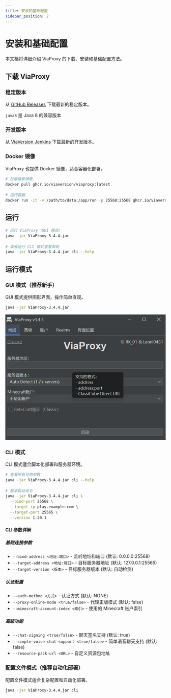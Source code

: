 ```yaml
---
title: 安装和基础配置
sidebar_position: 2
---
```


# 安装和基础配置

本文档将详细介绍 ViaProxy 的下载、安装和基础配置方法。

## 下载 ViaProxy

### 稳定版本
从 [GitHub Releases](https://github.com/ViaVersion/ViaProxy/releases/latest) 下载最新的稳定版本。

`java8` 是 Java 8 的兼容版本

### 开发版本

从 [ViaVersion Jenkins](https://ci.viaversion.com/view/All/job/ViaProxy/) 下载最新的开发版本。


### Docker 镜像
ViaProxy 也提供 Docker 镜像，适合容器化部署。

```bash
# 拉取最新镜像
docker pull ghcr.io/viaversion/viaproxy:latest

# 运行容器
docker run -it -v /path/to/data:/app/run -p 25568:25568 ghcr.io/viaversion/viaproxy:latest
```


## 运行
```bash
# 运行 ViaProxy（GUI 模式）
java -jar ViaProxy-3.4.4.jar

# 或者运行 CLI 模式查看帮助
java -jar ViaProxy-3.4.4.jar cli --help
```

## 运行模式

### GUI 模式（推荐新手）

GUI 模式提供图形界面，操作简单直观。

```bash
java -jar ViaProxy-3.4.4.jar
```

![](_image/img_1.png)

### CLI 模式

CLI 模式适合脚本化部署和服务器环境。

```bash
# 查看所有可用参数
java -jar ViaProxy-3.4.4.jar cli --help

# 基本启动命令
java -jar ViaProxy-3.4.4.jar cli \
  --bind-port 25568 \
  --target-ip play.example.com \
  --target-port 25565 \
  --version 1.20.1
```

#### CLI 参数详解

##### 基础连接参数
- `--bind-address <地址:端口>` - 监听地址和端口 (默认: 0.0.0.0:25568)
- `--target-address <地址:端口>` - 目标服务器地址 (默认: 127.0.0.1:25565)
- `--target-version <版本>` - 目标服务器版本 (默认: 自动检测)

##### 认证配置
- `--auth-method <方式>` - 认证方式 (默认: NONE)
- `--proxy-online-mode <true/false>` - 代理正版模式 (默认: false)
- `--minecraft-account-index <索引>` - 使用的 Minecraft 账户索引

##### 高级功能
- `--chat-signing <true/false>` - 聊天签名支持 (默认: true)
- `--simple-voice-chat-support <true/false>` - 简单语音聊天支持 (默认: false)
- `--resource-pack-url <URL>` - 自定义资源包地址

### 配置文件模式（推荐自动化部署）

配置文件模式适合复杂配置和自动化部署。

```bash
java -jar ViaProxy-3.4.4.jar cli
```